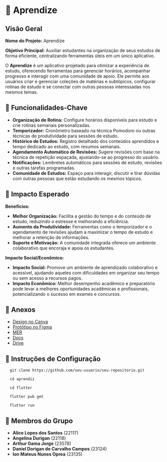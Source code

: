 # 🧠 Aprendize

## Visão Geral

**Nome do Projeto:** Aprendize

**Objetivo Principal:** Auxiliar estudantes na organização de seus estudos de forma eficiente, centralizando ferramentas úteis em um único aplicativo.

O **Aprendize** é um aplicativo projetado para otimizar a experiência de estudo, oferecendo ferramentas para gerenciar horários, acompanhar progresso e interagir com uma comunidade de apoio. Ele permite aos usuários criar e gerenciar coleções de matérias e subtópicos, configurar rotinas de estudo e se conectar com outras pessoas interessadas nos mesmos temas.

## 🎯 Funcionalidades-Chave

- **Organização de Rotina:** Configure horários disponíveis para estudo e crie rotinas semanais personalizadas.
- **Temporizador:** Cronômetro baseado na técnica Pomodoro ou outras técnicas de produtividade para sessões de estudo.
- **Histórico de Estudos:** Registro detalhado dos conteúdos aprendidos e tempo dedicado ao estudo, com resumos semanais.
- **Agendamento Automático de Revisões:** Sugere revisões com base na técnica de repetição espaçada, ajustando-se ao progresso do usuário.
- **Notificações:** Lembretes automáticos para sessões de estudo, revisões e outras tarefas programadas.
- **Comunidade de Estudos:** Espaço para interagir, discutir e tirar dúvidas com outras pessoas que estão estudando os mesmos tópicos.

## 🌟 Impacto Esperado

**Benefícios:**

- **Melhor Organização:** Facilita a gestão do tempo e do conteúdo de estudo, reduzindo o estresse e melhorando a eficiência.
- **Aumento da Produtividade:** Ferramentas como o temporizador e o agendamento de revisões ajudam a maximizar o tempo de estudo e melhorar a retenção de informações.
- **Suporte e Motivação:** A comunidade integrada oferece um ambiente colaborativo que encoraja e apoia os estudantes.

**Impacto Social/Econômico:**

- **Impacto Social:** Promove um ambiente de aprendizado colaborativo e acessível, ajudando aqueles com dificuldades em organizar seu tempo ou sem acesso a recursos pagos.
- **Impacto Econômico:** Melhor desempenho acadêmico e preparatório pode levar a melhores oportunidades acadêmicas e profissionais, potencializando o sucesso em exames e concursos.

## 📁 Anexos

- [Design no Canva](https://www.canva.com/pt_br/login/?redirect=%2Fdesign%2FDAGNgig3Gis%2FoqhxYU6KLmtk2G2coNM0lw%2Fedit)
- [Protótipo no Figma](https://www.figma.com/design/E1tBrXkEF3vLZ3pXjn87vO/Aprendize?node-id=0-1)
- [MER](https://lucid.app/lucidchart/e2f256d3-c3a7-4f2e-989a-aa9174ed20bf/edit?beaconFlowId=A0531744E941EAEE&invitationId=inv_bab0ff9a-d43e-43a1-8ddc-83a0cb3310e0&page=HWEp-vi-RSFO#)
- [Docs](https://docs.google.com/document/d/13lYIa2goEvbmv9-VFuTJ4FxTMG0gYBkv5I9BB-ekzoM/edit)
- [Drive](https://drive.google.com/drive/folders/1m9Y1Mtlh5-NJmDtdsa6GCkAD-0JHnwxi)

## 🚀 Instruções de Configuração

```console
  git clone https://github.com/seu-usuario/seu-repositorio.git
```
```console
  cd aprendiz
```
```console
  cd flutter
```
```console
  flutter pub get
```
```console
  flutter run
```

## 👥 Membros do Grupo

- **Alice Lopes dos Santos** (22117)
- **Angelina Durigan** (22118)
- **Arthur Gama Jorge** (23578)
- **Daniel Dorigan de Carvalho Campos** (23124)
- **Ion Mateus Nunes Oprea** (23135)
